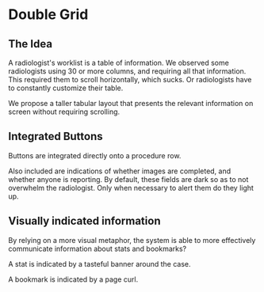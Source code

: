 Double Grid
=============

The Idea
-------------
A radiologist's worklist is a table of information. We observed some radiologists using 30 or more columns, and requiring all that information. This required them to scroll horizontally, which sucks. Or radiologists have to constantly customize their table.

We propose a taller tabular layout that presents the relevant information on screen without requiring scrolling.

Integrated Buttons
-------------
Buttons are integrated directly onto a procedure row.

Also included are indications of whether images are completed, and whether anyone is reporting. By default, these fields are dark so as to not overwhelm the radiologist. Only when necessary to alert them do they light up.

Visually indicated information
-------------
By relying on a more visual metaphor, the system is able to more effectively communicate information about stats and bookmarks?

A stat is indicated by a tasteful banner around the case.

A bookmark is indicated by a page curl.